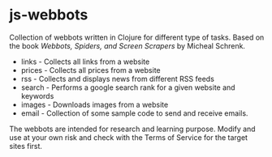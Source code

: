 # js-webbots
Collection of webbots written in Clojure for different type of tasks.
Based on the book *Webbots, Spiders, and Screen Scrapers* by Micheal Schrenk.

* links - Collects all links from a website
* prices - Collects all prices from a website
* rss - Collects and displays news from different RSS feeds
* search - Performs a google search rank for a given website and keywords
* images - Downloads images from a website
* email - Collection of some sample code to send and receive emails.

The webbots are intended for research and learning purpose.
Modify and use at your own risk and check with the Terms of Service for the target sites first.

